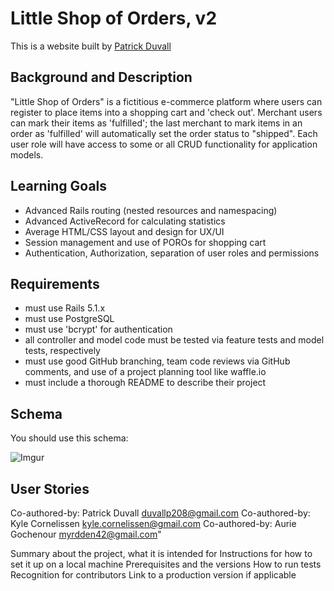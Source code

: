 # Little Shop of Orders, v2
This is a website built by [Patrick Duvall](https://github.com/Patrick-Duvall)

## Background and Description

"Little Shop of Orders" is a fictitious e-commerce platform where users can register to place items into a shopping cart and 'check out'. Merchant users can mark their items as 'fulfilled'; the last merchant to mark items in an order as 'fulfilled' will automatically set the order status to "shipped". Each user role will have access to some or all CRUD functionality for application models.


## Learning Goals
- Advanced Rails routing (nested resources and namespacing)
- Advanced ActiveRecord for calculating statistics
- Average HTML/CSS layout and design for UX/UI
- Session management and use of POROs for shopping cart
- Authentication, Authorization, separation of user roles and permissions

## Requirements
- must use Rails 5.1.x
- must use PostgreSQL
- must use 'bcrypt' for authentication
- all controller and model code must be tested via feature tests and model tests, respectively
- must use good GitHub branching, team code reviews via GitHub comments, and use of a project planning tool like waffle.io
- must include a thorough README to describe their project

## Schema

You should use this schema:

![Imgur](https://i.imgur.com/kEcAZdw.png)

## User Stories
Co-authored-by: Patrick Duvall <duvallp208@gmail.com>
Co-authored-by: Kyle Cornelissen <kyle.cornelissen@gmail.com>
Co-authored-by: Aurie Gochenour <myrdden42@gmail.com>"


Summary about the project, what it is intended for
Instructions for how to set it up on a local machine
Prerequisites and the versions
How to run tests
Recognition for contributors
Link to a production version if applicable
